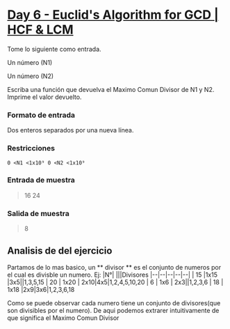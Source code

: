 

# [Day 6 - Euclid's Algorithm for GCD | HCF & LCM](https://online.codingblocks.com/app/player/92078/content/80922/7751)

Tome lo siguiente como entrada. 

Un número (N1)

 Un número (N2)

Escriba una función que devuelva el Maximo Comun Divisor de N1 y N2. Imprime el valor devuelto.

### Formato de entrada 

Dos enteros separados por una nueva línea. 

### Restricciones 

    0 <N1 <1x10⁹ 0 <N2 <1x10⁹

### Entrada de muestra 
> 16 
> 24 
### Salida de muestra 
> 8
## Analisis de del ejercicio
Partamos de lo mas basico, un ** divisor ** es el conjunto de numeros por el cual es divisble un numero. Ej: 
|N°|  |||Divisores
|--|--|--|--|--|
| 15 |1x15  |3x5||1,3,5,15
| 20 | 1x20 | 2x10|4x5|1,2,4,5,10,20
| 6 | 1x6 | 2x3||1,2,3,6
| 18 | 1x18 |2x9|3x6|1,2,3,6,18

Como se puede observar cada numero tiene un conjunto de divisores(que son divisibles por el numero). De aqui podemos extrarer intuitivamente de que significa el Maximo Comun Divisor

<!--stackedit_data:
eyJoaXN0b3J5IjpbLTE2MTYxNTU3NTYsMjA3ODEwMzc4NV19
-->